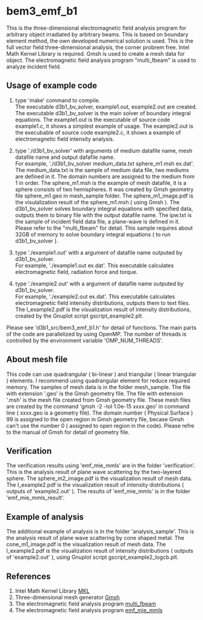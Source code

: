 # bem3_emf_b1
This is the three-dimensional electromagnetic field analysis program for arbitrary object irradiated by arbitrary beams. 
This is based on boundary element method, the own developed numerical solution is used. 
This is the full vector field three-dimensional analysis, the corner probrem free. 
Intel Math Kernel Library is required. 
Gmsh is used to create a mesh data for object. 
The electromagnetic field analysis program "multi_fbeam" is used to analyze incident field. 

## Usage of example code

1. type 'make' command to compile.  
   The executable d3b1_bv_solver, example1.out, example2.out are created. 
   The executable d3b1_bv_solver is the main solver of boundary integral equations. 
   The example1.out is the executable of source code example1.c, it shows a simplest example of usage. 
   The example2.out is the execubable of source code example2.c, it shows a example of electromagnetic field intensity analysis. 
  
2. type './d3b1_bv_solver' with arguments of medium datafile name, mesh datafile name and output dafafile name.  
   For example, './d3b1_bv_solver medium_data.txt sphere_m1.msh ex.dat'. 
   The medium_data.txt is the sample of medium data file, two mediums are defined in it. The domain numbers are assigned to the medium from 1 in order. 
   The sphere_m1.msh is the example of mesh datafile, it is a sphere consists of two hemispheres.
   It was created by Gmsh geometry file sphere_m1.geo in mesh_sample folder. 
   The sphere_m1_image.pdf is the visulalization result of the sphere_m1.msh ( using Gmsh ).
   The d3b1_bv_solver solves boundary integral equations with specified data, outputs them to binary file with the output datafile name.
   The ipw.txt is the sample of incident field data file, a plane-wave is defined in it. Please refer to the "multi_fbeam" for detail. 
   This sample requires about 32GB of memory to solve boundary integral equations ( to run d3b1_bv_solver ).  

3. type './example1.out' with a argument of datafile name outputed by d3b1_bv_solver.  
   For example, './example1.out ex.dat'. 
   This executable calculates electromagnetic field, radiation force and torque. 

4. type './example2.out' with a argument of datafile name outputed by d3b1_bv_solver.   
   For example, './example2.out ex.dat'. 
   This executable calculates electromagnetic field intensity distributions, outputs them to text files. 
   The I_example2.pdf is the visualization result of intensity distributions, created by the Gnuplot script gscript_example2.plt.
   
Please see 'd3b1_src/bem3_emf_b1.h' for detail of functions. 
The main parts of the code are parallelized by using OpenMP. 
The number of threads is controlled by the environment variable 'OMP_NUM_THREADS'.  


## About mesh file

This code can use quadrangular ( bi-linear ) and triangular ( linear triangular ) elements. 
I recommend using quadrangular element for reduce required memory. 
The samples of mesh data is in the folder mesh_sample. 
The file with extension '.geo' is the Gmsh geometry file. 
The file with extension '.msh' is the mesh file created from Gmsh geometry file. 
These mesh files are created by the command 'gmsh -2 -tol 1.0e-15 xxxx.geo' in command line ( xxxx.geo is a geometry file). 
The domain number ( Physical Surface ) 99 is assigned to the open region in Gmsh geometry file, becase Gmsh can't use the number 0 ( assigned to open region in the code). 
Please refre to the manual of Gmsh for detail of geometry file.  


## Verification

The verification results using 'emf_mie_mmls' are in the folder 'verification'.
This is the analysis result of plane wave scattering by the two-layered sphere.
The sphere_m2_image.pdf is the visualization result of mesh data. 
The I_example2.pdf is the visualization result of intensity distributions ( outputs of 'example2.out' ).
The results of 'emf_mie_mmls' is in the folder 'emf_mie_mmls_result'.


## Example of analysis

The additional example of analysis is in the folder 'analysis_sample'.
This is the analysis result of plane wave scattering by cone shaped metal.
The cone_m1_image.pdf is the visualization result of mesh data. 
The I_example2.pdf is the visualization result of intensity distributions ( outputs of 'example2.out' ), using Gnuplot script gscript_example2_logcb.plt.  


## References
1. Intel Math Kernel Library [MKL](https://software.intel.com/mkl)
2. Three-dimensional mesh generator [Gmsh](https://gmsh.info/)
3. The electromagnetic field analysis program [multi_fbeam](https://github.com/akohta/multi_fbeam/) 
4. The electromagnetic field analysis program [emf_mie_mmls](https://github.com/akohta/emf_mie_mmls/)
